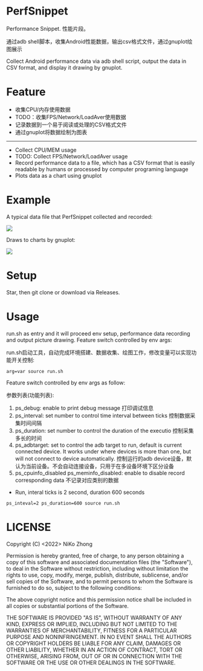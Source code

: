 # PerfSnippet

Performance Snippet. 性能片段。

通过adb shell脚本，收集Android性能数据，输出csv格式文件，通过gnuplot绘图展示

Collect Android performance data via adb shell script, output the data in CSV format, and display it drawing by gnuplot.

# Feature

- 收集CPU/内存使用数据
- TODO：收集FPS/Network/LoadAver使用数据
- 记录数据到一个易于阅读或处理的CSV格式文件
- 通过gnuplot将数据绘制为图表

- - -

- Collect CPU/MEM usage
- TODO: Collect FPS/Network/LoadAver usage
- Record performance data to a file, which has a CSV format that is easily readable by humans or processed by computer programing language
- Plots data as a chart using gnuplot

# Example

A typical data file that PerfSnippet collected and recorded:

![](https://cdn.jsdelivr.net/gh/NasdaqGodzilla/PeacePicture/img/PerfSnippet_README_data.png)

Draws to charts by gnuplot:

![](https://cdn.jsdelivr.net/gh/NasdaqGodzilla/PeacePicture/img/output_perfsnippet_20230320_160624.data@20230320_081636.svg)

# Setup

Star, then git clone or download via Releases.

# Usage

run.sh as entry and it will proceed env setup, performance data recording and output picture drawing. Feature switch controlled by env args:

run.sh启动工具，自动完成环境搭建、数据收集、绘图工作，修改变量可以实现功能开关控制:

```
arg=var source run.sh
```

Feature switch controlled by env args as follow:

参数列表(功能列表):

1. ps_debug: enable to print debug message 打印调试信息
2. ps_interval: set number to control time interval between ticks 控制数据采集时间间隔
3. ps_duration: set number to control the duration of the executio 控制采集多长的时间
4. ps_adbtarget: set to control the adb target to run, default is current connected device. It works under where devices is more than one, but will not connect to device automatically. 控制运行的adb device设备，默认为当前设备。不会自动连接设备，只用于在多设备环境下区分设备
5. ps_cpuinfo_disabled ps_meminfo_disabled: enable to disable record corresponding data 不记录对应类别的数据

- Run, interal ticks is 2 second, duration 600 seconds

```
ps_inteval=2 ps_duration=600 source run.sh
```

# LICENSE

Copyright (C) <2022> NiKo Zhong

Permission is hereby granted, free of charge, to any person obtaining a copy of this software and associated documentation files (the "Software"), to deal in the Software without restriction, including without limitation the rights to use, copy, modify, merge, publish, distribute, sublicense, and/or sell copies of the Software, and to permit persons to whom the Software is furnished to do so, subject to the following conditions:

The above copyright notice and this permission notice shall be included in all copies or substantial portions of the Software.

THE SOFTWARE IS PROVIDED "AS IS", WITHOUT WARRANTY OF ANY KIND, EXPRESS OR IMPLIED, INCLUDING BUT NOT LIMITED TO THE WARRANTIES OF MERCHANTABILITY, FITNESS FOR A PARTICULAR PURPOSE AND NONINFRINGEMENT. IN NO EVENT SHALL THE AUTHORS OR COPYRIGHT HOLDERS BE LIABLE FOR ANY CLAIM, DAMAGES OR OTHER LIABILITY, WHETHER IN AN ACTION OF CONTRACT, TORT OR OTHERWISE, ARISING FROM, OUT OF OR IN CONNECTION WITH THE SOFTWARE OR THE USE OR OTHER DEALINGS IN THE SOFTWARE.

